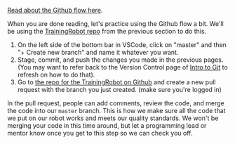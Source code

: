 [Read about the Github flow here](https://guides.github.com/introduction/flow/).

When you are done reading, let's practice using the Github flow a bit.
We'll be using the [TrainingRobot repo](https://github.com/MillsRoboticsTeam253/TrainingRobot) from the previous section to do this.

1. On the left side of the bottom bar in VSCode, click on "master" and then "+ Create new branch" and name it whatever you want. 
2. Stage, commit, and push the changes you made in the previous pages. (You may want to refer back to the Version Control page of [Intro to Git](version-control.md) to refresh on how to do that). 
3. Go to [the repo for the TrainingRobot on Github](https://github.com/MillsRoboticsTeam253/TrainingRobot) and create a new pull request with the branch you just created. (make sure you're logged in)

In the pull request, people can add comments, review the code, and merge the code into our `master` branch. This is how we make sure all the code that we put on our robot works and meets our quality standards. We won't be merging your code in this time around, but let a programming lead or mentor know once you get to this step so we can check you off.
